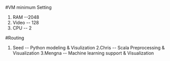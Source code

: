 #VM minimum Setting

1. RAM --2048
2. Video -- 128
3. CPU -- 2

#Routing

1. Seed -- Python modeling & Visulization
2.Chris -- Scala Preprocessing & Visualization
3.Mengna -- Machine learning support & Visualization
